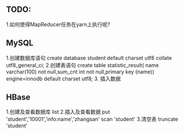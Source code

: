 ## TODO:
1.如何使得MapReducer任务在yarn上执行呢?

## MySQL
1.创建数据库语句
    create database student default charset utf8 collate utf8_general_ci;
2.创建表语句
    create table statistic_result( name varchar(100) not null,sum_cnt int not null,primary key (name)) engine=innodb default charset utf8;
3. 插入数据

## HBase
1.创建及查看数据库
    list
2.插入及查看数据
    put 'student','10001','info:name','zhangsan'
    scan 'student'
3.清空表
    truncate 'student'